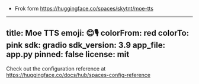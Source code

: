 - Frok form https://huggingface.co/spaces/skytnt/moe-tts

---
title: Moe TTS
emoji: 😊🎙️
colorFrom: red
colorTo: pink
sdk: gradio
sdk_version: 3.9
app_file: app.py
pinned: false
license: mit
---

Check out the configuration reference at https://huggingface.co/docs/hub/spaces-config-reference

